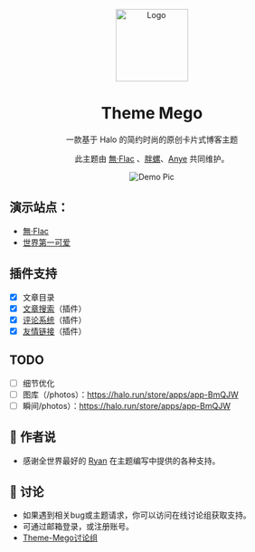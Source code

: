 <div align="center">
<p>
<img alt="Logo" src="https://parlo.cn/upload/mego-logo.png" width="128">

# Theme Mego

一款基于 Halo 的简约时尚的原创卡片式博客主题

此主题由 [無·Flac](https://w-flac.org.cn/) 、[胖螺](https://www.nahida.cn/)、[Anye](https://www.anye.xyz/) 共同维护。

 ![Demo Pic](https://parlo.cn/upload/demo.png)
</div>

## 演示站点： 
- [無·Flac](https://w-flac.org.cn/?preview-theme=theme-Mego) 
- [世界第一可爱](https://www.nahida.cn/?preview-theme=theme-Mego)

## 插件支持

- [X] 文章目录
- [x] [文章搜索](https://github.com/halo-sigs/plugin-search-widget)（插件）
- [X] [评论系统](https://github.com/halo-sigs/plugin-comment-widget)（插件）
- [x] [友情链接](https://github.com/halo-sigs/plugin-links)（插件）

## TODO

- [ ] 细节优化  
- [ ] 图库（/photos）：<https://halo.run/store/apps/app-BmQJW>
- [ ] 瞬间/photos）：<https://halo.run/store/apps/app-BmQJW>

## 👑 作者说

- 感谢全世界最好的 [Ryan](https://ryanc.cc/) 在主题编写中提供的各种支持。

## 💬 讨论

- 如果遇到相关bug或主题请求，你可以访问在线讨论组获取支持。
- 可通过邮箱登录，或注册账号。
- [Theme-Mego讨论组](https://chat.m-imo.com/#/chat/channel/5)
